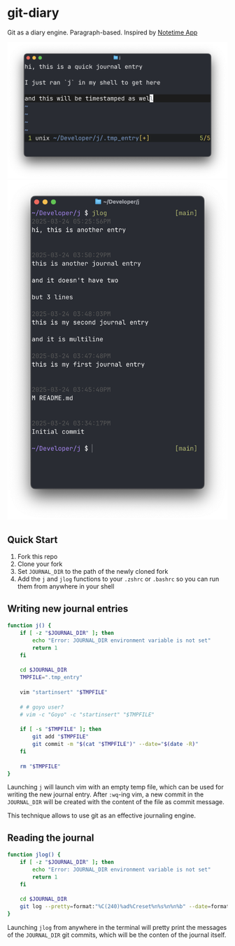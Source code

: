 # git-diary

Git as a diary engine. Paragraph-based.
Inspired by [Notetime App](https://notetimeapp.com)

![j screenshot](./j-screenshot.png)
![jlog screenshot](./jlog-screenshot.png)

## Quick Start

1. Fork this repo
2. Clone your fork
3. Set `JOURNAL_DIR` to the path of the newly cloned fork
4. Add the `j` and `jlog` functions to your `.zshrc` or `.bashrc` so you can run them from anywhere in your shell

## Writing new journal entries

```bash
function j() {
    if [ -z "$JOURNAL_DIR" ]; then
        echo "Error: JOURNAL_DIR environment variable is not set"
        return 1
    fi

    cd $JOURNAL_DIR
    TMPFILE=".tmp_entry"

    vim "startinsert" "$TMPFILE"

    # # goyo user?
    # vim -c "Goyo" -c "startinsert" "$TMPFILE"

    if [ -s "$TMPFILE" ]; then
        git add "$TMPFILE"
        git commit -m "$(cat "$TMPFILE")" --date="$(date -R)"
    fi

    rm "$TMPFILE"
}
```

Launching `j` will launch vim with an empty temp file, which can be used for writing
the new journal entry. After `:wq`-ing vim, a new commit in the `JOURNAL_DIR` will
be created with the content of the file as commit message.

This technique allows to use git as an effective journaling engine.

## Reading the journal

```bash
function jlog() {
    if [ -z "$JOURNAL_DIR" ]; then
        echo "Error: JOURNAL_DIR environment variable is not set"
        return 1
    fi

    cd $JOURNAL_DIR
    git log --pretty=format:"%C(240)%ad%Creset%n%s%n%n%b" --date=format:"%Y-%m-%d %I:%M:%S%p"
}
```

Launching `jlog` from anywhere in the terminal will pretty print the messages of the `JOURNAL_DIR`
git commits, which will be the conten of the journal itself.
